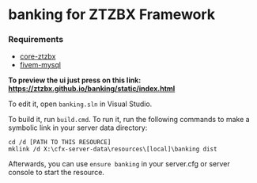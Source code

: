 # banking  for ZTZBX Framework

### **Requirements**
- [core-ztzbx](https://github.com/ZTZBX/core-ztzbx)
- [fivem-mysql](https://github.com/ZTZBX/fivem-mysql)

**To preview the ui just press on this link: https://ztzbx.github.io/banking/static/index.html**

To edit it, open `banking.sln` in Visual Studio.

To build it, run `build.cmd`. To run it, run the following commands to make a symbolic link in your server data directory:

```dos
cd /d [PATH TO THIS RESOURCE]
mklink /d X:\cfx-server-data\resources\[local]\banking dist
```

Afterwards, you can use `ensure banking` in your server.cfg or server console to start the resource.
